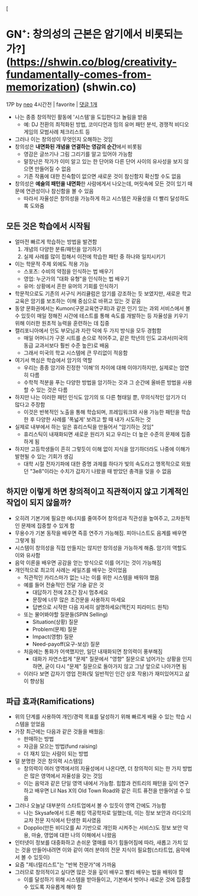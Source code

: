 [

#   GN⁺: 창의성의 근본은 암기에서 비롯되는가?](https://shwin.co/blog/creativity-fundamentally-comes-from-memorization) (shwin.co)

17P by [neo](https://news.hada.io/user?id=neo) 4시간전 | favorite | [댓글 1개](https://news.hada.io/topic?id=16113)

- 나는 종종 창의적인 활동에 '시스템'을 도입한다고 놀림을 받음
    - 예: DJ 전환의 최적화된 방법, 코미디언과 밈의 유머 패턴 분석, 경쟁적 비디오 게임의 모범사례 체크리스트 등
- 그러나 이는 창의성이 무엇인지 오해하는 것임
- 창의성은 **내면화된 개념을 연결하는 영감의 순간**에서 비롯됨
    - 영감은 글쓰기나 그림 그리기를 알고 있어야 가능함
    - 말장난은 작가가 이미 알고 있는 한 단어와 다른 단어 사이의 유사성을 보지 않으면 만들어질 수 없음
    - 기존 작품에 대한 친숙함이 없으면 새로운 것이 참신함지 확신할 수도 없음
- 창의성은 **예술의 패턴을 내면화**한 사람에게서 나오는데, 머릿속에 모든 것이 있기 때문에 연관성이나 참신함을 볼 수 있음
    - 따라서 자율성은 창의성을 가능하게 하고 시스템은 자율성을 더 빨리 달성하도록 도와줌

## 모든 것은 학습에서 시작됨

- 얼마전 빠르게 학습하는 방법을 발견함
    1. 개념의 다양한 분류/패턴을 암기하기
    2. 실제 사례를 많이 접해서 이전에 학습한 패턴 중 하나와 일치시키기
- 이는 학문적 주제 외에도 적용 가능
    - 스포츠: 수비의 약점을 인식하는 법 배우기
    - 영업: 누군가의 "대화 유형"을 인식하는 법 배우기
    - 유머: 상황에서 흔한 유머의 기회를 인식하기
- 학문적으로도 기존의 서구식 커리큘럼은 암기를 강조하는 듯 보였지만, 새로운 학교 교육은 암기를 보조하는 이해 중심으로 바뀌고 있는 것 같음
- 동양 문화권에서는 Kumon(구몬교육연구회)과 같은 인기 있는 과외 서비스에서 볼 수 있듯이 매일 정해진 시간에 테스트를 통해 속도를 개발하는 등 자율성을 키우기 위해 이러한 원초적 능력을 훈련하는 데 집중
- 캘리포니아에서 인도 부모님과 자란 덕에 두 가지 방식을 모두 경험함
    - 매일 어머니가 구몬 시트를 손으로 적어주고, 같은 학년의 인도 교과서(미국의 동급 교과서보다 훨씬 수준 높은)로 배움
    - 그래서 미국의 학교 시스템에 큰 무리없이 적응함
- 여기서 핵심은 학습에서 암기의 역할
    - 우리는 종종 암기와 진정한 '이해'의 차이에 대해 이야기하지만, 실제로는 엄연히 다름
    - 수학적 적분을 푸는 다양한 방법을 암기하는 것과 그 순간에 올바른 방법을 사용할 수 있는 것은 다름
- 하지만 나는 이러한 패턴 인식도 암기의 또 다른 형태일 뿐, 무의식적인 암기가 더 많다고 주장함
    - 이것은 반복적인 노출을 통해 학습되며, 프레임워크와 사용 가능한 패턴을 학습한 후 다양한 사례를 '폭넓게' 보려고 할 때 내가 시도하는 것
- 실제로 내부에서 하는 일은 휴리스틱을 만들어서 "암기하는 것임"
    - 휴리스틱이 내재화되면 새로운 원리가 되고 우리는 더 높은 수준의 문제에 집중하게 됨
- 하지만 고등학생들이 흔히 그렇듯이 이해 없이 지식을 암기하더라도 나중에 이해가 발현될 수 있는 기회가 생김
    - 대학 시절 전자기파에 대한 증명 과제를 하다가 빛의 속도라고 맹목적으로 외웠던 "3e8"이라는 수치가 갑자기 나왔을 때 받았던 충격을 잊을 수 없음

## 하지만 이렇게 하면 창의적이고 직관적이지 않고 기계적인 작업이 되지 않을까?

- 오히려 기본기에 필요한 에너지를 줄여주어 창의성과 직관성을 높여주고, 고차원적인 문제에 집중할 수 있게 함
- 무용수가 기본 동작을 배우면 즉흥 연주가 가능해짐. 피아니스트도 음계를 배우면 그렇게 됨
- 시스템이 창의성을 직접 만들지는 않지만 창의성을 가능하게 해줌. 암기의 역할도 이와 유사함
- 음악 이론을 배우면 공감을 얻는 방식으로 이를 어기는 것이 가능해짐
- 개인적으로 최고의 사례는 세일즈를 배우는 것이었음
    - 직관적인 카리스마가 없는 나는 이를 위한 시스템을 배워야 했음
    - 예를 들어 전술적인 전달 기술 같은 것
        - 대답하기 전에 2초간 잠시 멈추세요
        - 문장에 너무 많은 조건문을 사용하지 마세요
        - 답변으로 시작한 다음 자세히 설명하세요(맥킨지 피라미드 원칙)
    - 또는 물어봐야할 질문들(SPIN Selling)
        - Situation(상황) 질문
        - Problem(문제) 질문
        - Impact(영향) 질문
        - Need-payoff(요구-보상) 질문
    - 처음에는 통화가 어색했지만, 일단 내재화되면 창의력이 풍부해짐
        - 대화가 자연스럽게 "문제" 질문에서 "영향" 질문으로 넘어가는 상황을 인지하면, 굳이 다시 "문제" 질문으로 돌아가지 않고 그냥 앞으로 나아가면 됨
    - 이러다 보면 갑자기 영업 전화(및 일반적인 인간 상호 작용)가 재미있어지고 삶이 향상됨

## 파급 효과(Ramifications)

- 위의 단계를 사용하여 개인/경력 목표를 달성하기 위해 빠르게 배울 수 있는 학습 시스템을 얻었음
- 가장 최근에는 다음과 같은 것들을 배웠음:
    - 판매하는 방법
    - 자금을 모으는 방법(fund raising)
    - 더 재치 있는 사람이 되는 방법
- 덜 분명한 것은 창의력 시스템임
    - 창의력이 여러 영역에서의 자율성에서 나온다면, 더 창의적이 되는 한 가지 방법은 많은 영역에서 자율성을 갖는 것임
    - 이는 음악과 같은 단일 영역 내에서 가능함. 힙합과 컨트리의 패턴을 깊이 연구하고 배우면 Lil Nas X의 Old Town Road와 같은 히트 퓨전을 만들어낼 수 있음
- 그러나 오늘날 대부분의 스타트업에서 볼 수 있듯이 영역 간에도 가능함
    - 나는 Skysafe에서 드론 해킹 역공학자로 일했는데, 이는 정보 보안과 라디오의 교차 전문 지식에서 탄생한 회사였음
    - Dopplio(만든 비디오를 AI 기반으로 개인화 시켜주는 서비스)도 정보 보안 악용, 마술, 영업에 대한 나의 이해에서 나왔음
- 인터넷이 정보를 대중화하고 손쉬운 열매를 따기 힘들어짐에 따라, 새롭고 가치 있는 것을 만들어내려면 이와 같이 여러 분야의 전문 지식이 필요함(스타트업, 음악에서 볼 수 있듯이)
- 요즘 "제너럴리스트"는 "반복 전문가"에 가까움
- 그러므로 창의적이고 싶다면 많은 것을 깊이 배우고 빨리 배우는 법을 배워야 함
    - 이를 달성하기 위해 시스템을 받아들이고, 기본에서 벗어나 새로운 것에 집중할 수 있도록 자유롭게 해야 함